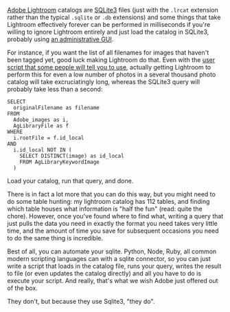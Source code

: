 [Adobe Lightroom](https://www.adobe.com/products/photoshop-lightroom-classic.html) catalogs are [SQLite3](https://sqlite.org/index.html) files (just with the `.lrcat` extension rather than the typical `.sqlite` or `.db` extensions) and some things that take Lightroom effectively forever can be performed in milliseconds if you're willing to ignore Lightroom entirely and just load the catalog in SQLite3, probably using [an administrative GUI](https://sqlitebrowser.org).

For instance, if you want the list of all filenames for images that haven't been tagged yet, good luck making Lightroom do that. Even with the [user script that some people will tell you to use](http://lightroomsolutions.com/a-quick-list-of-filenames/), actually getting Lightroom to perform this for even a low number of photos in a several thousand photo catalog will take excruciatingly long, whereas the SQLite3 query will probably take less than a second:

```
SELECT
  originalFilename as filename
FROM
  Adobe_images as i,
  AgLibraryFile as f
WHERE
  i.rootFile = f.id_local
AND
  i.id_local NOT IN (
    SELECT DISTINCT(image) as id_local
    FROM AgLibraryKeywordImage
  )
```

Load your catalog, run that query, and done.

There is in fact a lot more that you can do this way, but you might need to do some table hunting: my lightroom catalog has 112 tables, and finding which table houses what information is "half the fun" (read: quite the chore). However, once you've found where to find what, writing a query that just pulls the data you need in exactly the format you need takes very little time, and the amount of time you save for subsequent occasions you need to do the same thing is incredible.

Best of all, you can automate your sqlite. Python, Node, Ruby, all common modern scripting languages can with a sqlite connector, so you can just write a script that loads in the catalog file, runs your query, writes the result to file (or even updates the catalog directly) and all you have to do is execute your script.  And really, that's what we wish Adobe just offered out of the box.

They don't, but because they use Sqlite3, "they do".